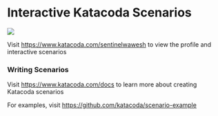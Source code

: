# Interactive Katacoda Scenarios

[![](http://shields.katacoda.com/katacoda/sentinelwawesh/count.svg)](https://www.katacoda.com/sentinelwawesh "Get your profile on Katacoda.com")

Visit https://www.katacoda.com/sentinelwawesh to view the profile and interactive scenarios

### Writing Scenarios
Visit https://www.katacoda.com/docs to learn more about creating Katacoda scenarios

For examples, visit https://github.com/katacoda/scenario-example
